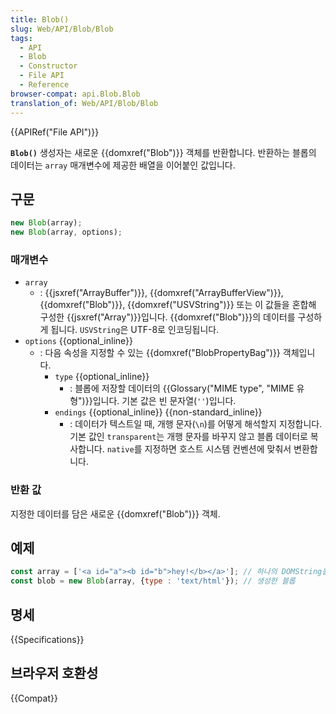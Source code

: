 ```yaml
---
title: Blob()
slug: Web/API/Blob/Blob
tags:
  - API
  - Blob
  - Constructor
  - File API
  - Reference
browser-compat: api.Blob.Blob
translation_of: Web/API/Blob/Blob
---
```

{{APIRef("File API")}}

**`Blob()`** 생성자는 새로운 {{domxref("Blob")}} 객체를 반환합니다. 반환하는 블롭의 데이터는 `array` 매개변수에 제공한 배열을 이어붙인 값입니다.

## 구문

```js
new Blob(array);
new Blob(array, options);
```

### 매개변수

- `array`
  - : {{jsxref("ArrayBuffer")}}, {{domxref("ArrayBufferView")}}, {{domxref("Blob")}}, {{domxref("USVString")}} 또는 이 값들을 혼합해 구성한 {{jsxref("Array")}}입니다. {{domxref("Blob")}}의 데이터를 구성하게 됩니다. `USVString`은 UTF-8로 인코딩됩니다.
- `options` {{optional_inline}}
  - : 다음 속성을 지정할 수 있는 {{domxref("BlobPropertyBag")}} 객체입니다.
    - `type` {{optional_inline}}
      - : 블롭에 저장할 데이터의 {{Glossary("MIME type", "MIME 유형")}}입니다. 기본 값은 빈 문자열(`''`)입니다.
    - `endings` {{optional_inline}} {{non-standard_inline}}
      - : 데이터가 텍스트일 때, 개행 문자(`\n`)를 어떻게 해석할지 지정합니다. 기본 값인 `transparent`는 개행 문자를 바꾸지 않고 블롭 데이터로 복사합니다. `native`를 지정하면 호스트 시스템 컨벤션에 맞춰서 변환합니다.

### 반환 값

지정한 데이터를 담은 새로운 {{domxref("Blob")}} 객체.

## 예제

```js
const array = ['<a id="a"><b id="b">hey!</b></a>']; // 하나의 DOMString을 포함한 배열
const blob = new Blob(array, {type : 'text/html'}); // 생성한 블롭
```

## 명세

{{Specifications}}

## 브라우저 호환성

{{Compat}}

